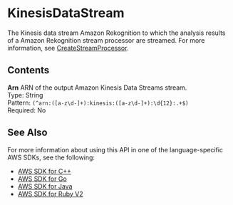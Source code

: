 # KinesisDataStream<a name="API_KinesisDataStream"></a>

The Kinesis data stream Amazon Rekognition to which the analysis results of a Amazon Rekognition stream processor are streamed\. For more information, see [CreateStreamProcessor](API_CreateStreamProcessor.md)\.

## Contents<a name="API_KinesisDataStream_Contents"></a>

 **Arn**   <a name="rekognition-Type-KinesisDataStream-Arn"></a>
ARN of the output Amazon Kinesis Data Streams stream\.  
Type: String  
Pattern: `(^arn:([a-z\d-]+):kinesis:([a-z\d-]+):\d{12}:.+$)`   
Required: No

## See Also<a name="API_KinesisDataStream_SeeAlso"></a>

For more information about using this API in one of the language\-specific AWS SDKs, see the following:
+  [AWS SDK for C\+\+](https://docs.aws.amazon.com/goto/SdkForCpp/rekognition-2016-06-27/KinesisDataStream) 
+  [AWS SDK for Go](https://docs.aws.amazon.com/goto/SdkForGoV1/rekognition-2016-06-27/KinesisDataStream) 
+  [AWS SDK for Java](https://docs.aws.amazon.com/goto/SdkForJava/rekognition-2016-06-27/KinesisDataStream) 
+  [AWS SDK for Ruby V2](https://docs.aws.amazon.com/goto/SdkForRubyV2/rekognition-2016-06-27/KinesisDataStream) 